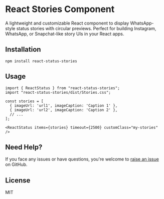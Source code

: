 # React Stories Component

A lightweight and customizable React component to display WhatsApp-style status stories with circular previews. Perfect for building Instagram, WhatsApp, or Snapchat-like story UIs in your React apps.

## Installation

```
npm install react-status-stories
```

## Usage

```tsx
import { ReactStatus } from "react-status-stories";
import "react-status-stories/dist/Stories.css";

const stories = [
  { imageUrl: 'url1', imageCaption: 'Caption 1' },
  { imageUrl: 'url2', imageCaption: 'Caption 2' },
  // ...
];

<ReactStatus items={stories} timeout={2500} customClass="my-stories" />
```

## Need Help?

If you face any issues or have questions, you're welcome to [raise an issue](https://github.com/shivam24161/react-story-status/issues) on GitHub.


## License

MIT 